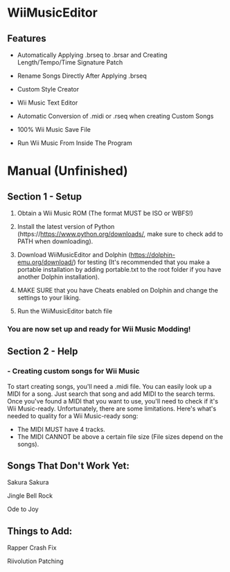 # WiiMusicEditor

## Features

- Automatically Applying .brseq to .brsar and Creating Length/Tempo/Time Signature Patch

- Rename Songs Directly After Applying .brseq

- Custom Style Creator

- Wii Music Text Editor

- Automatic Conversion of .midi or .rseq when creating Custom Songs

- 100% Wii Music Save File

- Run Wii Music From Inside The Program

# Manual (Unfinished)
 ## Section 1 - Setup
1. Obtain a Wii Music ROM (The format MUST be ISO or WBFS!)

2. Install the latest version of Python (https://https://www.python.org/downloads/, make sure to check add to PATH when downloading).

3. Download WiiMusicEditor and Dolphin (https://dolphin-emu.org/download/) for testing (It's recommended that you make a portable installation by adding portable.txt to the root folder if you have another Dolphin installation).

3. MAKE SURE that you have Cheats enabled on Dolphin and change the settings to your liking.

4. Run the WiiMusicEditor batch file 

### You are now set up and ready for Wii Music Modding!

## Section 2 - Help
### - Creating custom songs for Wii Music
To start creating songs, you'll need a .midi file.
You can easily look up a MIDI for a song. Just search that song and add MIDI to the search terms.
Once you've found a MIDI that you want to use, you'll need to check if it's Wii Music-ready. Unfortunately, there are some limitations. Here's what's needed to quality for a Wii Music-ready song:
- The MIDI MUST have 4 tracks.
- The MIDI CANNOT be above a certain file size (File sizes depend on the songs).


## Songs That Don't Work Yet:

Sakura Sakura

Jingle Bell Rock

Ode to Joy

## Things to Add:

Rapper Crash Fix

Riivolution Patching
